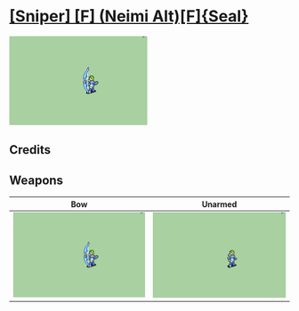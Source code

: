 # [\[Sniper\] \[F\] \(Neimi Alt\)\[F\]{Seal}](./)

<img src="./5.%20Bow/Bow_000.png" alt="[Sniper] [F] (Neimi Alt)[F]{Seal} standing" />

## Credits



## Weapons


|Bow |Unarmed |
|  :---: | :---: |
| <img alt="Bow animation" src="./5.%20Bow/Bow.gif" /> | <img alt="Unarmed animation" src="./8.%20Unarmed/Unarmed.gif" /> |
